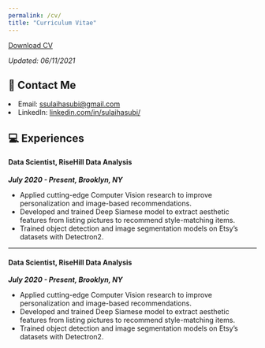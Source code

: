 ```yaml
---
permalink: /cv/
title: "Curriculum Vitae"
---
```

<!-- <p> <img src="https://sulaihasubi.github.io/assets/images/dp-600x600.png" width="250" class="align-center"> </p> -->
<a href="https://sulaihasubi.github.io/files/sulaiha-subi-cv.pdf" class="btn btn--info">Download CV</a>
<p><em>Updated: 06/11/2021</em></p>



📧 Contact Me
---
 <li> Email: <a href="mailto:ssulaihasubi@gmail.com">ssulaihasubi@gmail.com</a></li>

 <li> LinkedIn: <a href="https://www.linkedin.com/in/sulaihasubi/">linkedin.com/in/sulaihasubi/</a></li>


💻 Experiences
---
<!-- <h3 id="risehill-data-analysis"> RiseHill Data Analysis  -->

<h4> Data Scientist, RiseHill Data Analysis </h4> 
<p><strong><em>July 2020 - Present, Brooklyn, NY</em></strong></p>
<ul>
  <li>Applied cutting-edge Computer Vision research to improve personalization and image-based recommendations.</li>
  <li>Developed and trained Deep Siamese model to extract aesthetic features from listing pictures to recommend style-matching items.</li>
  <li>Trained object detection and image segmentation models on Etsy’s datasets with Detectron2.</li>
</ul>

---
<h4> Data Scientist, RiseHill Data Analysis </h4> 
<p><strong><em>July 2020 - Present, Brooklyn, NY</em></strong></p>
<ul>
  <li>Applied cutting-edge Computer Vision research to improve personalization and image-based recommendations.</li>
  <li>Developed and trained Deep Siamese model to extract aesthetic features from listing pictures to recommend style-matching items.</li>
  <li>Trained object detection and image segmentation models on Etsy’s datasets with Detectron2.</li>
</ul>


